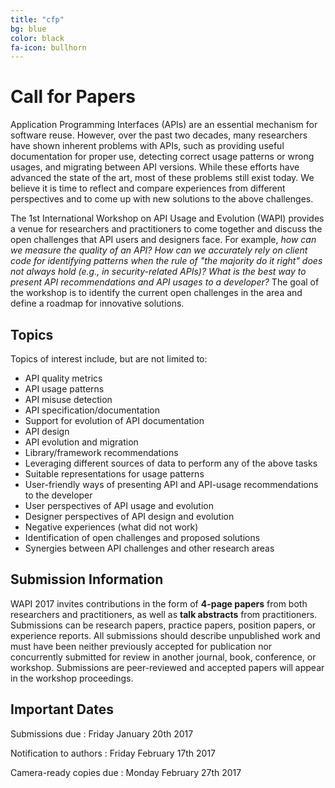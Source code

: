 ```yaml
---
title: "cfp"
bg: blue
color: black
fa-icon: bullhorn
---
```


# Call for Papers

Application Programming Interfaces (APIs) are an essential mechanism for software reuse. However, over the past two decades, many researchers have shown inherent problems with APIs, such as providing useful documentation for proper use, detecting correct usage patterns or wrong usages, and migrating between API versions. While these efforts have advanced the state of the art, most of these problems still exist today. We believe it is time to reflect and compare experiences from different perspectives and to come up with new solutions to the above challenges. 

The 1st International Workshop on API Usage and Evolution (WAPI) provides a venue for researchers and practitioners to come together and discuss the open challenges that API users and designers face. For example, <i>how can we measure the quality of an API? How can we accurately rely on client code for identifying patterns when the rule of "the majority do it right" does not always hold (e.g., in security-related APIs)? What is the best way to present API recommendations and API usages to a developer?</i> The goal of the workshop is to identify the current open challenges in the area and define a roadmap for innovative solutions.

## Topics

Topics of interest include, but are not limited to:

* API quality metrics
* API usage patterns
* API misuse detection
* API specification/documentation
* Support for evolution of API documentation
* API design
* API evolution and migration
* Library/framework recommendations
* Leveraging different sources of data to perform any of the above tasks
* Suitable representations for usage patterns
* User-friendly ways of presenting API and API-usage recommendations to the developer
* User perspectives of API usage and evolution
* Designer perspectives of API design and evolution
* Negative experiences (what did not work)
* Identification of open challenges and proposed solutions
* Synergies between API challenges and other research areas  

## Submission Information

WAPI 2017 invites contributions in the form of **4-page papers** from both researchers and practitioners, as well as **talk abstracts** from practitioners. Submissions can be research papers, practice papers, position papers, or experience reports. All submissions should describe unpublished work and must have been neither previously accepted for publication nor concurrently submitted for review in another journal, book, conference, or workshop. Submissions are peer-reviewed and accepted papers will appear in the workshop proceedings.

## Important Dates

Submissions due
: Friday January 20th 2017

Notification to authors
: Friday February 17th 2017

Camera-ready copies due
: Monday February 27th 2017
